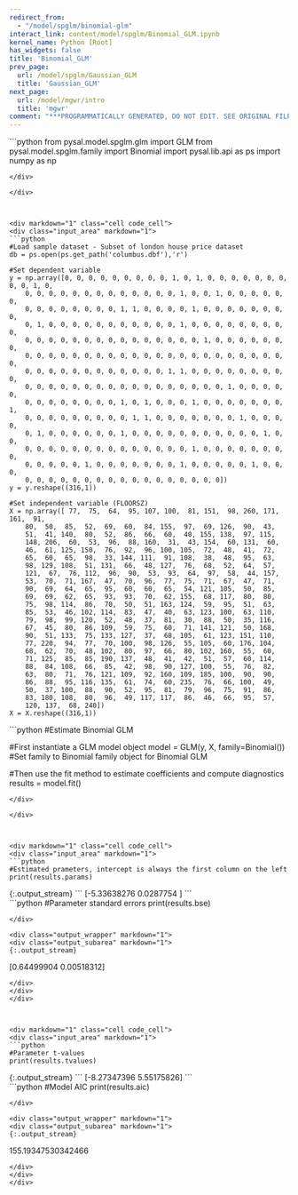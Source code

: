 ```yaml
---
redirect_from:
  - "/model/spglm/binomial-glm"
interact_link: content/model/spglm/Binomial_GLM.ipynb
kernel_name: Python [Root]
has_widgets: false
title: 'Binomial_GLM'
prev_page:
  url: /model/spglm/Gaussian_GLM
  title: 'Gaussian_GLM'
next_page:
  url: /model/mgwr/intro
  title: 'mgwr'
comment: "***PROGRAMMATICALLY GENERATED, DO NOT EDIT. SEE ORIGINAL FILES IN /content***"
---
```



<div markdown="1" class="cell code_cell">
<div class="input_area" markdown="1">
```python
from pysal.model.spglm.glm import GLM
from pysal.model.spglm.family import Binomial
import pysal.lib.api as ps
import numpy as np

```
</div>

</div>



<div markdown="1" class="cell code_cell">
<div class="input_area" markdown="1">
```python
#Load sample dataset - Subset of london house price dataset
db = ps.open(ps.get_path('columbus.dbf'),'r')

#Set dependent variable
y = np.array([0, 0, 0, 0, 0, 0, 0, 0, 0, 1, 0, 1, 0, 0, 0, 0, 0, 0, 0, 0, 0, 1, 0,
    0, 0, 0, 0, 0, 0, 0, 0, 0, 0, 0, 0, 0, 1, 0, 0, 1, 0, 0, 0, 0, 0, 0,
    0, 0, 0, 0, 0, 0, 0, 0, 1, 1, 0, 0, 0, 0, 1, 0, 0, 0, 0, 0, 0, 0, 0,
    0, 1, 0, 0, 0, 0, 0, 0, 0, 0, 0, 0, 0, 1, 0, 0, 0, 0, 0, 0, 0, 0, 0,
    0, 0, 0, 0, 0, 0, 0, 0, 0, 0, 0, 0, 0, 0, 0, 1, 0, 0, 0, 0, 0, 0, 0,
    0, 0, 0, 0, 0, 0, 0, 0, 0, 0, 0, 0, 0, 0, 0, 0, 0, 0, 0, 0, 0, 0, 0,
    0, 0, 0, 0, 0, 0, 0, 0, 0, 0, 0, 0, 1, 1, 0, 0, 0, 0, 0, 0, 0, 0, 0,
    0, 0, 0, 0, 0, 0, 0, 0, 0, 0, 0, 0, 0, 0, 0, 0, 0, 1, 0, 0, 0, 0, 0,
    0, 0, 0, 0, 0, 0, 0, 0, 1, 0, 1, 0, 0, 0, 1, 0, 0, 0, 0, 0, 0, 0, 1,
    0, 0, 0, 0, 0, 0, 0, 0, 0, 1, 1, 0, 0, 0, 0, 0, 0, 0, 1, 0, 0, 0, 0,
    0, 1, 0, 0, 0, 0, 0, 0, 1, 0, 0, 0, 0, 0, 0, 0, 0, 0, 0, 0, 1, 0, 0,
    0, 0, 0, 0, 0, 0, 0, 0, 0, 0, 0, 0, 0, 0, 1, 0, 0, 0, 0, 0, 0, 0, 0,
    0, 0, 0, 0, 0, 1, 0, 0, 0, 0, 0, 0, 0, 1, 0, 0, 0, 0, 0, 1, 0, 0, 0,
    0, 0, 0, 0, 0, 0, 0, 0, 0, 0, 0, 0, 0, 0, 0, 0, 0])
y = y.reshape((316,1))

#Set independent variable (FLOORSZ)
X = np.array([ 77,  75,  64,  95, 107, 100,  81, 151,  98, 260, 171, 161,  91,
    80,  50,  85,  52,  69,  60,  84, 155,  97,  69, 126,  90,  43,
    51,  41, 140,  80,  52,  86,  66,  60,  40, 155, 138,  97, 115,
    148, 206,  60,  53,  96,  88, 160,  31,  43, 154,  60, 131,  60,
    46,  61, 125, 150,  76,  92,  96, 100, 105,  72,  48,  41,  72,
    65,  60,  65,  98,  33, 144, 111,  91, 108,  38,  48,  95,  63,
    98, 129, 108,  51, 131,  66,  48, 127,  76,  68,  52,  64,  57,
    121,  67,  76, 112,  96,  90,  53,  93,  64,  97,  58,  44, 157,
    53,  70,  71, 167,  47,  70,  96,  77,  75,  71,  67,  47,  71,
    90,  69,  64,  65,  95,  60,  60,  65,  54, 121, 105,  50,  85,
    69,  69,  62,  65,  93,  93,  70,  62, 155,  68, 117,  80,  80,
    75,  98, 114,  86,  70,  50,  51, 163, 124,  59,  95,  51,  63,
    85,  53,  46, 102, 114,  83,  47,  40,  63, 123, 100,  63, 110,
    79,  98,  99, 120,  52,  48,  37,  81,  30,  88,  50,  35, 116,
    67,  45,  80,  86, 109,  59,  75,  60,  71, 141, 121,  50, 168,
    90,  51, 133,  75, 133, 127,  37,  68, 105,  61, 123, 151, 110,
    77, 220,  94,  77,  70, 100,  98, 126,  55, 105,  60, 176, 104,
    68,  62,  70,  48, 102,  80,  97,  66,  80, 102, 160,  55,  60,
    71, 125,  85,  85, 190, 137,  48,  41,  42,  51,  57,  60, 114,
    88,  84, 108,  66,  85,  42,  98,  90, 127, 100,  55,  76,  82,
    63,  80,  71,  76, 121, 109,  92, 160, 109, 185, 100,  90,  90,
    86,  88,  95, 116, 135,  61,  74,  60, 235,  76,  66, 100,  49,
    50,  37, 100,  88,  90,  52,  95,  81,  79,  96,  75,  91,  86,
    83, 180, 108,  80,  96,  49, 117, 117,  86,  46,  66,  95,  57,
    120, 137,  68, 240])
X = X.reshape((316,1))

```
</div>

</div>



<div markdown="1" class="cell code_cell">
<div class="input_area" markdown="1">
```python
#Estimate Binomial GLM

#First instantiate a GLM model object
model = GLM(y, X, family=Binomial()) #Set family to Binomial family object for Binomial GLM

#Then use the fit method to estimate coefficients and compute diagnostics
results = model.fit()

```
</div>

</div>



<div markdown="1" class="cell code_cell">
<div class="input_area" markdown="1">
```python
#Estimated prameters, intercept is always the first column on the left
print(results.params)

```
</div>

<div class="output_wrapper" markdown="1">
<div class="output_subarea" markdown="1">
{:.output_stream}
```
[-5.33638276  0.0287754 ]
```
</div>
</div>
</div>



<div markdown="1" class="cell code_cell">
<div class="input_area" markdown="1">
```python
#Parameter standard errors
print(results.bse)

```
</div>

<div class="output_wrapper" markdown="1">
<div class="output_subarea" markdown="1">
{:.output_stream}
```
[0.64499904 0.00518312]
```
</div>
</div>
</div>



<div markdown="1" class="cell code_cell">
<div class="input_area" markdown="1">
```python
#Parameter t-values
print(results.tvalues)

```
</div>

<div class="output_wrapper" markdown="1">
<div class="output_subarea" markdown="1">
{:.output_stream}
```
[-8.27347396  5.55175826]
```
</div>
</div>
</div>



<div markdown="1" class="cell code_cell">
<div class="input_area" markdown="1">
```python
#Model AIC
print(results.aic)

```
</div>

<div class="output_wrapper" markdown="1">
<div class="output_subarea" markdown="1">
{:.output_stream}
```
155.19347530342466
```
</div>
</div>
</div>

